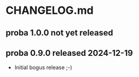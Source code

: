 
# CHANGELOG.md


## proba 1.0.0 not yet released


## proba 0.9.0 released 2024-12-19

* Initial bogus release ;-)

